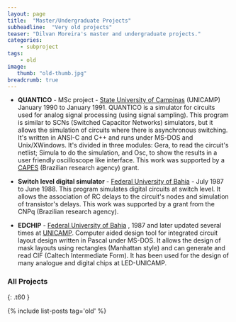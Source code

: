 ```yaml
---
layout: page
title:  "Master/Undergraduate Projects"
subheadline:  "Very old projects"
teaser: "Dilvan Moreira's master and undergraduate projects."
categories:
    - subproject
tags:
    - old
image:
   thumb: "old-thumb.jpg"
breadcrumb: true
---
```


* **QUANTICO** - MSc project - [State University of Campinas](http://www.fee.unicamp.br) (UNICAMP) January 1990 to January 1991. QUANTICO is a simulator for circuits used for analog signal processing (using signal sampling). This program is similar to SCNs (Switched Capacitor Networks) simulators, but it allows the simulation of circuits where there is asynchronous switching. It's written in ANSI-C and C++ and runs under MS-DOS and Unix/XWindows. It's divided in three modules: Gera, to read the circuit's netlist; Simula to do the simulation, and Osc, to show the results in a user friendly oscilloscope like interface. This work was supported by a [CAPES](http://www.capes.gov.br) (Brazilian research agency) grant.

* **Switch level digital simulator** - [Federal University of Bahia](http://www.ufba.br) - July 1987 to June 1988. This program simulates digital circuits at switch level. It allows the association of RC delays to the circuit's nodes and simulation of transistor's delays. This work was supported by a grant from the CNPq (Brazilian research agency).

* **EDCHIP** - [Federal University of Bahia](http://www.ufba.br) , 1987 and later updated several times at [UNICAMP](http://www.fee.unicamp.br). Computer aided design tool for integrated circuit layout design written in Pascal under MS-DOS. It allows the design of mask layouts using rectangles (Manhattan style) and can generate and read CIF (Caltech Intermediate Form). It has been used for the design of many analogue and digital chips at LED-UNICAMP.

### All Projects
{: .t60 }

{% include list-posts tag='old' %}
